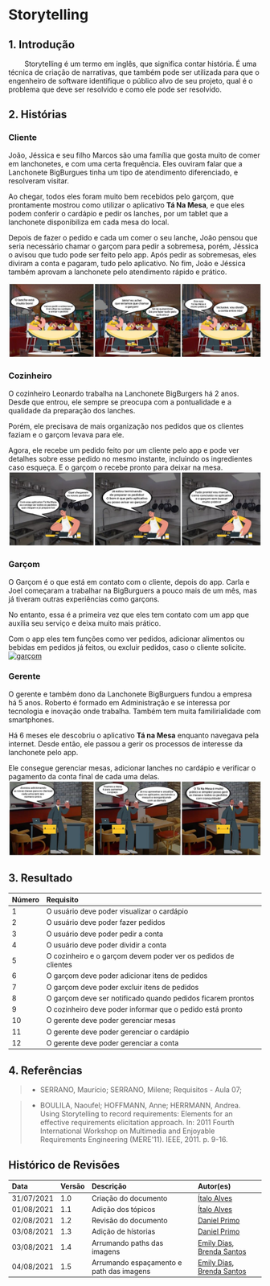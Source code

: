 # Storytelling

## 1. Introdução

&emsp;&emsp; Storytelling é um termo em inglês, que significa contar história. É uma técnica de criação de narrativas, que também pode ser utilizada para que o engenheiro de software identifique o público alvo de seu projeto, qual é o problema que deve ser resolvido e como ele pode ser resolvido.

## 2. Histórias

### Cliente

João, Jéssica e seu filho Marcos são uma família que gosta muito de comer em lanchonetes, e com uma certa frequência. Eles ouviram falar que a Lanchonete BigBurgues tinha um tipo de atendimento diferenciado, e resolveram visitar.

Ao chegar, todos eles foram muito bem recebidos pelo garçom, que prontamente mostrou como utilizar o aplicativo **Tá Na Mesa**, e que eles podem conferir o cardápio e pedir os lanches, por um tablet que a lanchonete disponibiliza em cada mesa do local.

Depois de fazer o pedido e cada um comer o seu lanche, João pensou que seria necessário chamar o garçom para pedir a sobremesa, porém, Jéssica o avisou que tudo pode ser feito pelo app. Após pedir as sobremesas, eles diviram a conta e pagaram, tudo pelo aplicativo. No fim, João e Jéssica também aprovam a lanchonete pelo atendimento rápido e prático.

[ ![cliente](../assets/img/seminario1/storytelling/storytelling-cliente.jpg) ](../assets/img/seminario1/storytelling/storytelling-cliente.jpg)

### Cozinheiro

O cozinheiro Leonardo trabalha na Lanchonete BigBurgers há 2 anos. Desde que entrou, ele sempre se preocupa com a pontualidade e a qualidade da preparação dos lanches.

Porém, ele precisava de mais organização nos pedidos que os clientes faziam e o garçom levava para ele.

Agora, ele recebe um pedido feito por um cliente pelo app e pode ver detalhes sobre esse pedido no mesmo instante, incluindo os ingredientes caso esqueça. E o garçom o recebe pronto para deixar na mesa.
[ ![cozinheiro](../assets/img/seminario1/storytelling/storytelling-cozinheiro.jpg) ](../assets/img/seminario1/storytelling/storytelling-cozinheiro.jpg)

### Garçom

O Garçom é o que está em contato com o cliente, depois do app. Carla e Joel começaram a trabalhar na BigBurguers a pouco mais de um mês, mas já tiveram outras experiências como garçons.

No entanto, essa é a primeira vez que eles tem contato com um app que auxilia seu serviço e deixa muito mais prático.

Com o app eles tem funções como ver pedidos, adicionar alimentos ou bebidas em pedidos já feitos, ou excluir pedidos, caso o cliente solicite.
[ ![garçom](../assets/img/seminario1/storytelling/storytelling-garçom.png) ](../assets/img/seminario1/storytelling/storytelling-garçom.png)

### Gerente

O gerente e também dono da Lanchonete BigBurguers fundou a empresa há 5 anos. Roberto é formado em Administração e se interessa por tecnologia e inovação onde trabalha. Também tem muita familirialidade com smartphones.

Há 6 meses ele descobriu o aplicativo **Tá na Mesa** enquanto navegava pela internet. Desde então, ele passou a gerir os processos de interesse da lanchonete pelo app.

Ele consegue gerenciar mesas, adicionar lanches no cardápio e verificar o pagamento da conta final de cada uma delas.
[ ![gerente](../assets/img/seminario1/storytelling/storytelling-gerente.jpg) ](../assets/img/seminario1/storytelling/storytelling-gerente.jpg)

## 3. Resultado

| Número | Requisito                                                      |
| :----- | :------------------------------------------------------------- |
| 1      | O usuário deve poder visualizar o cardápio                     |
| 2      | O usuário deve poder fazer pedidos                             |
| 3      | O usuário deve poder pedir a conta                             |
| 4      | O usuário deve poder dividir a conta                           |
| 5      | O cozinheiro e o garçom devem poder ver os pedidos de clientes |
| 6      | O garçom deve poder adicionar itens de pedidos                 |
| 7      | O garçom deve poder excluir itens de pedidos                   |
| 8      | O garçom deve ser notificado quando pedidos ficarem prontos    |
| 9      | O cozinheiro deve poder informar que o pedido está pronto      |
| 10     | O gerente deve poder gerenciar mesas                           |
| 11     | O gerente deve poder gerenciar o cardápio                      |
| 12     | O gerente deve poder gerenciar a conta                         |

## 4. Referências

> - SERRANO, Maurício; SERRANO, Milene; Requisitos - Aula 07;

> - BOULILA, Naoufel; HOFFMANN, Anne; HERRMANN, Andrea. Using Storytelling to record requirements: Elements for an effective requirements elicitation approach. In: 2011 Fourth International Workshop on Multimedia and Enjoyable Requirements Engineering (MERE'11). IEEE, 2011. p. 9-16.

## Histórico de Revisões

| Data       | Versão | Descrição                                | Autor(es)                                                                                    |
| :--------- | :----- | :--------------------------------------- | :------------------------------------------------------------------------------------------- |
| 31/07/2021 | 1.0    | Criação do documento                     | [Ítalo Alves](https://github.com/alvesitalo)                                                 |
| 01/08/2021 | 1.1    | Adição dos tópicos                       | [Ítalo Alves](https://github.com/alvesitalo)                                                 |
| 02/08/2021 | 1.2    | Revisão do documento                     | [Daniel Primo](https://github.com/danieldagerom)                                             |
| 03/08/2021 | 1.3    | Adição de hístorias                      | [Daniel Primo](https://github.com/danieldagerom)                                             |
| 03/08/2021 | 1.4    | Arrumando paths das imagens              | [Emily Dias](https://github.com/emysdias), [Brenda Santos](https://github.com/brendavsantos) |
| 04/08/2021 | 1.5    | Arrumando espaçamento e path das imagens | [Emily Dias](https://github.com/emysdias), [Brenda Santos](https://github.com/brendavsantos) |
